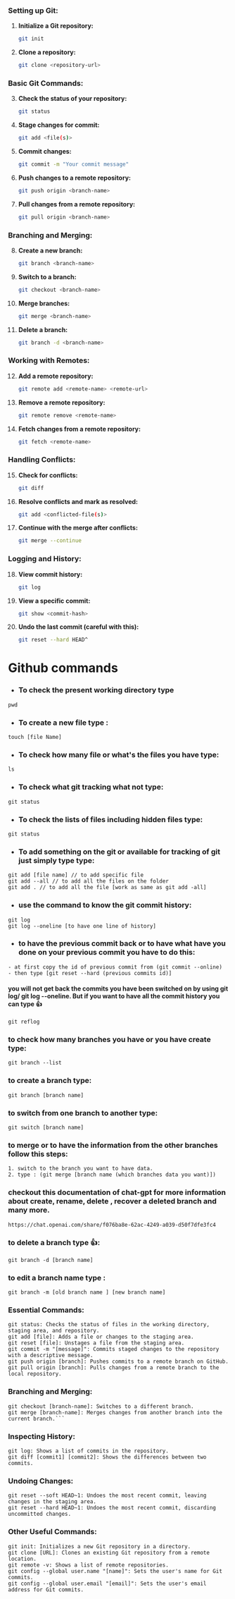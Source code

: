 ### Setting up Git:

1. **Initialize a Git repository:**
    ```bash
    git init
    ```

2. **Clone a repository:**
    ```bash
    git clone <repository-url>
    ```

### Basic Git Commands:

3. **Check the status of your repository:**
    ```bash
    git status
    ```

4. **Stage changes for commit:**
    ```bash
    git add <file(s)>
    ```

5. **Commit changes:**
    ```bash
    git commit -m "Your commit message"
    ```

6. **Push changes to a remote repository:**
    ```bash
    git push origin <branch-name>
    ```

7. **Pull changes from a remote repository:**
    ```bash
    git pull origin <branch-name>
    ```

### Branching and Merging:

8. **Create a new branch:**
    ```bash
    git branch <branch-name>
    ```

9. **Switch to a branch:**
    ```bash
    git checkout <branch-name>
    ```

10. **Merge branches:**
    ```bash
    git merge <branch-name>
    ```

11. **Delete a branch:**
    ```bash
    git branch -d <branch-name>
    ```

### Working with Remotes:

12. **Add a remote repository:**
    ```bash
    git remote add <remote-name> <remote-url>
    ```

13. **Remove a remote repository:**
    ```bash
    git remote remove <remote-name>
    ```

14. **Fetch changes from a remote repository:**
    ```bash
    git fetch <remote-name>
    ```

### Handling Conflicts:

15. **Check for conflicts:**
    ```bash
    git diff
    ```

16. **Resolve conflicts and mark as resolved:**
    ```bash
    git add <conflicted-file(s)>
    ```

17. **Continue with the merge after conflicts:**
    ```bash
    git merge --continue
    ```

### Logging and History:

18. **View commit history:**
    ```bash
    git log
    ```

19. **View a specific commit:**
    ```bash
    git show <commit-hash>
    ```

20. **Undo the last commit (careful with this):**
    ```bash
    git reset --hard HEAD^
    ```
# Github commands
- ### To check the present working directory type

```
pwd
```

- ### To create a new file type :

```
touch [file Name]
```

- ### To check how many file or what's the files you have type:

```
ls
```

- ### To check what git tracking what not type:

```
git status
```

- ### To check the lists of files including hidden files type:

```
git status
```

- ### To add something on the git or available for tracking of git just simply type type:

```
git add [file name] // to add specific file
git add --all // to add all the files on the folder
git add . // to add all the file [work as same as git add -all]
```

- ### use the command to know the git commit history:

```
git log
git log --oneline [to have one line of history]
```

- ### to have the previous commit back or to have what have you done on your previous commit you have to do this:

```
- at first copy the id of previous commit from (git commit --online)
- then type [git reset --hard (previous commits id)]
```

#### you will not get back the commits you have been switched on by using git log/ git log --oneline. But if you want to have all the commit history you can type 👍

```
git reflog
```

### to check how many branches you have or you have create type:

```
git branch --list
```

### to create a branch type:

```
git branch [branch name]
```

### to switch from one branch to another type:

```
git switch [branch name]
```

### to merge or to have the information from the other branches follow this steps:

```
1. switch to the branch you want to have data.
2. type : (git merge [branch name (which branches data you want)])
```

### checkout this documentation of chat-gpt for more information about create, rename, delete , recover a deleted branch and many more.

```
https://chat.openai.com/share/f076ba8e-62ac-4249-a039-d50f7dfe3fc4
```

### to delete a branch type 👍:

```
git branch -d [branch name]
```

### to edit a branch name type :

```
git branch -m [old branch name ] [new branch name]
```

### Essential Commands:

```
git status: Checks the status of files in the working directory, staging area, and repository.
git add [file]: Adds a file or changes to the staging area.
git reset [file]: Unstages a file from the staging area.
git commit -m "[message]": Commits staged changes to the repository with a descriptive message.
git push origin [branch]: Pushes commits to a remote branch on GitHub.
git pull origin [branch]: Pulls changes from a remote branch to the local repository.

```

### Branching and Merging:

```git branch [branch-name]: Creates a new branch.
git checkout [branch-name]: Switches to a different branch.
git merge [branch-name]: Merges changes from another branch into the current branch.```
```

### Inspecting History:

```
git log: Shows a list of commits in the repository.
git diff [commit1] [commit2]: Shows the differences between two commits.
```

### Undoing Changes:

```
git reset --soft HEAD~1: Undoes the most recent commit, leaving changes in the staging area.
git reset --hard HEAD~1: Undoes the most recent commit, discarding uncommitted changes.
```

### Other Useful Commands:

```
git init: Initializes a new Git repository in a directory.
git clone [URL]: Clones an existing Git repository from a remote location.
git remote -v: Shows a list of remote repositories.
git config --global user.name "[name]": Sets the user's name for Git commits.
git config --global user.email "[email]": Sets the user's email address for Git commits.
```